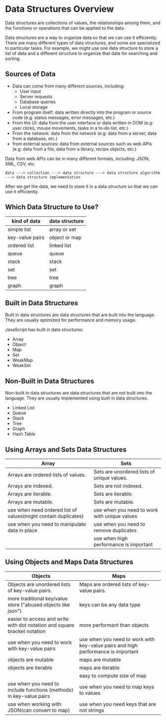 # Data Structures Overview

Data structures are collections of values, the relationships among them, and the functions or operations that can be applied to the data.

Data structures are a way to organize data so that we can use it efficiently. There are many different types of data structures, and some are specialized to particular tasks. For example, we might use one data structure to store a list of data and a different structure to organize that data for searching and sorting.

## Sources of Data

- Data can come from many different sources, including:
  - User input
  - Server requests
  - Database queries
  - Local storage
- From program itself: data written directly into the program or source code (e.g: status messages, error messages, etc.)
- From the UI: data from the user interface or data written in DOM (e.g: user clicks, mouse movements, tasks in a to-do list, etc.)
- From the network: data from the network (e.g: data from a server, data from a database, etc.)
- from external sources: data from external sources such as web APIs (e.g: data from a file, data from a library, recipe objects, etc.)

Data from web APIs can be in many different formats, including: JSON, XML, CSV, etc.

`data ---> collection ---> data structure ---> data structure algorithm ---> data structure implementation`

After we get the data, we need to store it in a data structure so that we can use it efficiently.

## Which Data Structure to Use?

| kind of data    | data structure |
| --------------- | -------------- |
| simple list     | array or set   |
| key-value pairs | object or map  |
| ordered list    | linked list    |
| queue           | queue          |
| stack           | stack          |
| set             | set            |
| tree            | tree           |
| graph           | graph          |

## Built in Data Structures

Built in data structures are data structures that are built into the language. They are usually optimized for performance and memory usage.

JavaScript has built in data structures:

- Array
- Object
- Map
- Set
- WeakMap
- WeakSet

## Non-Built in Data Structures

Non-built in data structures are data structures that are not built into the language. They are usually implemented using built in data structures.

- Linked List
- Queue
- Stack
- Tree
- Graph
- Hash Table

## Using Arrays and Sets Data Structures

| Array                                                          | Sets                                         |
| -------------------------------------------------------------- | -------------------------------------------- |
| Arrays are ordered lists of values.                            | Sets are unordered lists of unique values.   |
| Arrays are indexed.                                            | Sets are not indexed.                        |
| Arrays are iterable.                                           | Sets are iterable.                           |
| Arrays are mutable.                                            | Sets are mutable.                            |
| use when need ordered list of values(might contain duplicates) | use when you need to work with unique values |
| use when you need to manipulate data in place                  | use when you need to remove duplicates       |
|                                                                | use when high performance is important       |

## Using Objects and Maps Data Structures

| Objects                                                                  | Maps                                                                             |
| ------------------------------------------------------------------------ | -------------------------------------------------------------------------------- |
| Objects are unordered lists of key-value pairs.                          | Maps are ordered lists of key-value pairs.                                       |
| more traditional key/value store ("abused objects like json")            | keys can be any data type                                                        |
| easier to access and write with dot notation and square bracket notation | more performant than objects                                                     |
| use when you need to work with key-value pairs                           | use when you need to work with key-value pairs and high performance is important |
| objects are mutable                                                      | maps are mutable                                                                 |
| objects are iterable                                                     | maps are iterable                                                                |
|                                                                          | easy to compute size of map                                                      |
| use when you need to include functions (methods) in key-value pairs      | use when you need to map keys to values                                          |
| use when working with JSON(can convert to map)                           | use when you need keys that are not strings                                      |
